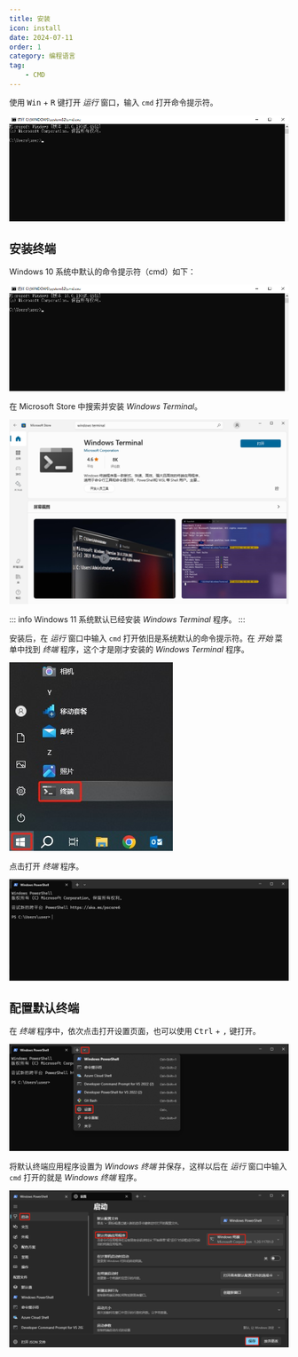 ```yaml
---
title: 安装
icon: install
date: 2024-07-11
order: 1
category: 编程语言
tag:
    - CMD
---
```


使用 <kbd>Win</kbd> + <kbd>R</kbd> 键打开 *运行* 窗口，输入 `cmd` 打开命令提示符。

![命令提示符](../assets/cmd.jpg)

## 安装终端

Windows 10 系统中默认的命令提示符（cmd）如下：

![命令提示符](../assets/cmd.jpg)

在 Microsoft Store 中搜索并安装 *Windows Terminal*。

![Microsoft Store](../assets/store.jpg)

::: info
Windows 11 系统默认已经安装 *Windows Terminal* 程序。
:::

安装后，在 *运行* 窗口中输入 `cmd` 打开依旧是系统默认的命令提示符。在 *开始* 菜单中找到 *终端* 程序，这个才是刚才安装的 *Windows Terminal* 程序。

![开始菜单](../assets/menu.jpg)

点击打开 *终端* 程序。

![Windows 终端](../assets/terminal.jpg)

## 配置默认终端

在 *终端* 程序中，依次点击打开设置页面，也可以使用 <kbd>Ctrl</kbd> + <kbd>,</kbd> 键打开。

![设置](../assets/set01.jpg)

将默认终端应用程序设置为 *Windows 终端* 并保存，这样以后在 *运行* 窗口中输入 `cmd` 打开的就是 *Windows 终端* 程序。

![Windows 终端](../assets/set02.jpg)

